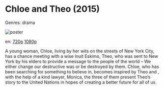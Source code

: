 # Chloe and Theo (2015)

Genres: drama

![poster](http://image.tmdb.org/t/p/w500/dMUsELUjU9IDe3r0TacogYZpWbg.jpg)

en:
  [720p](magnet:?xt=urn:btih:06a33e0b7c9029704811d8e31d07a72eeb5100cd&dn=Chloe+and+Theo+(2015)&tr=udp%3A%2F%2Ftracker.yify-torrents.com%2Fannounce&tr=udp%3A%2F%2Fopen.demonii.com%3A1337&tr=udp%3A%2F%2Fexodus.desync.com%3A6969&tr=udp%3A%2F%2Ftracker.istole.it%3A80&tr=udp%3A%2F%2Ftracker.publicbt.com%3A80&tr=udp%3A%2F%2Ftracker.openbittorrent.com%3A80&tr=udp%3A%2F%2Ftracker.leechers-paradise.org%3A6969&tr=udp%3A%2F%2F9.rarbg.com%3A2710&tr=udp%3A%2F%2Fp4p.arenabg.ch%3A1337&tr=udp%3A%2F%2Fp4p.arenabg.com%3A1337&tr=udp%3A%2F%2Ftracker.coppersurfer.tk%3A6969)
  [1080p](magnet:?xt=urn:btih:b1e4cac0083f0e70f8e7143096de339dfa2746ed&dn=Chloe+and+Theo+%282015%29+1080p+BrRip+x264+-+YIFY&tr=udp%3A%2F%2Ftracker.openbittorrent.com%3A80%2Fannounce&tr=udp%3A%2F%2Fglotorrents.pw%3A6969%2Fannounce&tr=udp%3A%2F%2Ftracker.openbittorrent.com%3A80%2Fannounce&tr=udp%3A%2F%2Ftracker.opentrackr.org%3A1337%2Fannounce&tr=udp%3A%2F%2Fzer0day.to%3A1337%2Fannounce&tr=udp%3A%2F%2Ftracker.coppersurfer.tk%3A6969%2Fannounce)
  


A young woman, Chloe, living by her wits on the streets of New York City, has a chance meeting with a wise Inuit Eskimo, Theo, who was sent to New York by his elders to provide a message to the people of the world – We either change our destructive was or be destroyed by them. Chloe, who has been searching for something to believe in, becomes inspired by Theo and , with the help of a kind lawyer, Monica, the three of them present Theo’s story to the United Nations in hopes of creating a better future for all of us.